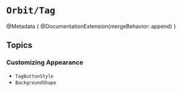 # ``Orbit/Tag``

@Metadata {
    @DocumentationExtension(mergeBehavior: append)
}

## Topics

### Customizing Appearance

- ``TagButtonStyle``
- ``BackgroundShape``
